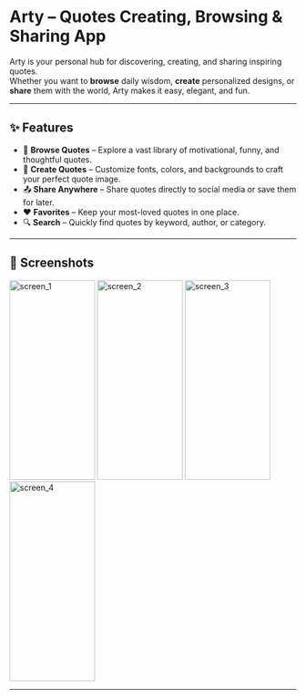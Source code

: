 # **Arty – Quotes Creating, Browsing & Sharing App**

Arty is your personal hub for discovering, creating, and sharing inspiring quotes.  
Whether you want to **browse** daily wisdom, **create** personalized designs, or **share** them with the world, Arty makes it easy, elegant, and fun.  

---

## ✨ **Features**

- 📜 **Browse Quotes** – Explore a vast library of motivational, funny, and thoughtful quotes.  
- 🎨 **Create Quotes** – Customize fonts, colors, and backgrounds to craft your perfect quote image.  
- 📤 **Share Anywhere** – Share quotes directly to social media or save them for later.  
- ❤️ **Favorites** – Keep your most-loved quotes in one place.  
- 🔍 **Search** – Quickly find quotes by keyword, author, or category.  

---

## 📸 **Screenshots**

<img width="150" height="350" alt="screen_1" src="https://github.com/user-attachments/assets/9b6ef15e-6416-4097-82bb-69bb87d3c1eb" />
<img width="150" height="350" alt="screen_2" src="https://github.com/user-attachments/assets/d7a9aa8c-841d-4221-8b51-f7d28117d33b" />
<img width="150" height="350" alt="screen_3" src="https://github.com/user-attachments/assets/4b42baa4-9a5a-48bc-afa0-850d67da6eec" />
<img width="150" height="350" alt="screen_4" src="https://github.com/user-attachments/assets/607f4c61-93ea-4b2b-b414-eb681d97f2f4" />






---


